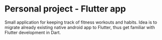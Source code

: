 # Personal project - Flutter app

Small application for keeping track of fitness workouts and habits. Idea is to migrate already existing native android app to Flutter, thus get familiar with Flutter development in Dart. 
